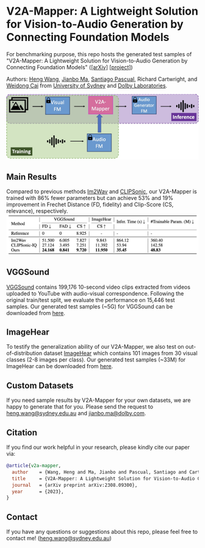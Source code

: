 # V2A-Mapper: A Lightweight Solution for Vision-to-Audio Generation by Connecting Foundation Models

For benchmarking purpose, this repo hosts the generated test samples of "V2A-Mapper: A Lightweight Solution for Vision-to-Audio Generation by Connecting Foundation Models" ([[arXiv]](https://arxiv.org/abs/2308.09300) [[project]](https://v2a-mapper.github.io/))

Authors: [Heng Wang](https://scholar.google.com.au/citations?user=jPj4ViQAAAAJ&hl=en), [Jianbo Ma](https://scholar.google.com/citations?user=1CSIbMsAAAAJ&hl=fr), [Santiago Pascual](https://scholar.google.com/citations?user=7cVOyh0AAAAJ&hl=ca), Richard Cartwright, and [Weidong Cai](https://www.sydney.edu.au/engineering/about/our-people/academic-staff/tom-cai.html) from [University of Sydney](https://www.sydney.edu.au/) and [Dolby Laboratories](https://www.dolby.com/).

![teaser](docs/teaser.jpg)
## Main Results
Compared to previous methods [Im2Wav](https://arxiv.org/abs/2211.03089) and [CLIPSonic](https://arxiv.org/abs/2306.09635), our V2A-Mapper is trained with 86% fewer parameters but can achieve 53% and 19% improvement in Frechet Distance (FD, fidelity) and Clip-Score (CS, relevance), respectively.
![teaser](docs/table.png)

## VGGSound
[VGGSound](https://github.com/hche11/VGGSound) contains 199,176 10-second video clips extracted
from videos uploaded to YouTube with audio-visual correspondence. Following the original train/test split, we evaluate the performance on 15,446 test samples. Our generated test samples (~5G) for VGGSound can be downloaded from [here](https://drive.google.com/drive/folders/1daDYUPOjHmJD3UsUrp9PFjgTmSXv-Znw?usp=sharing).

## ImageHear
To testify the generalization ability of our V2A-Mapper, we also test on out-of-distribution dataset [ImageHear](https://github.com/RoySheffer/im2wav/tree/main/Data/ImageHear) which contains
101 images from 30 visual classes (2-8 images per class). Our generated test samples (~33M) for ImageHear can be downloaded from [here](https://drive.google.com/drive/folders/1Ee8FLdtjgQV1CHP8Aee1FNwCWZVr25Y2?usp=sharing).

## Custom Datasets
If you need sample results by V2A-Mapper for your own datasets, we are happy to generate that for you. Please send the request to [heng.wang@sydney.edu.au](heng.wang@sydney.edu.au) and [jianbo.ma@dolby.com](jianbo.ma@dolby.com).
## Citation
If you find our work helpful in your research, please kindly cite our paper via:
```bibtex
@article{v2a-mapper,
  author    = {Wang, Heng and Ma, Jianbo and Pascual, Santiago and Cartwright, Richard and Cai, Weidong},
  title     = {V2A-Mapper: A Lightweight Solution for Vision-to-Audio Generation by Connecting Foundation Models},
  journal   = {arXiv preprint arXiv:2308.09300},
  year      = {2023},
}
```

## Contact
If you have any questions or suggestions about this repo, please feel free to contact me! ([heng.wang@sydney.edu.au](heng.wang@sydney.edu.au))